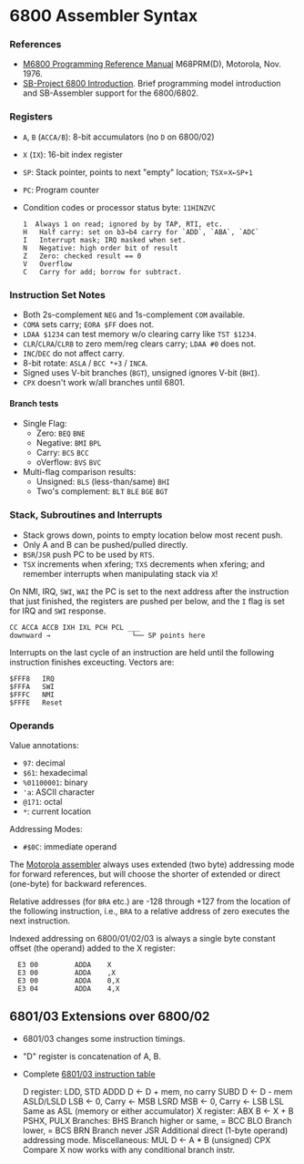 6800 Assembler Syntax
=====================

### References

- [M6800 Programming Reference Manual][6800ref] M68PRM(D), Motorola, Nov. 1976.
- [SB-Project 6800 Introduction][sb 6800intro]. Brief programming model
  introduction and SB-Assembler support for the 6800/6802.


### Registers

- `A`, `B` (`ACCA/B`): 8-bit accumulators (no `D` on 6800/02)
- `X` (`IX`): 16-bit index register
- `SP`: Stack pointer, points to next "empty" location; `TSX`=`X←SP+1`
- `PC`: Program counter
- Condition codes or processor status byte: `11HINZVC`

      1  Always 1 on read; ignored by by TAP, RTI, etc.
      H   Half carry: set on b3→b4 carry for `ADD`, `ABA`, `ADC`
      I   Interrupt mask; IRQ masked when set.
      N   Negative: high order bit of result
      Z   Zero: checked result == 0
      V   Overflow
      C   Carry for add; borrow for subtract.

### Instruction Set Notes

- Both 2s-complement `NEG` and 1s-complement `COM` available.
- `COMA` sets carry; `EORA $FF` does not.
- `LDAA $1234` can test memory w/o clearing carry like `TST $1234`.
- `CLR`/`CLRA`/`CLRB` to zero mem/reg clears carry; `LDAA #0` does not.
- `INC`/`DEC` do not affect carry.
- 8-bit rotate: `ASLA` / `BCC *+3` / `INCA`.
- Signed uses V-bit branches (`BGT`), unsigned ignores V-bit (`BHI`).
- `CPX` doesn't work w/all branches until 6801.

#### Branch tests

- Single Flag:
  - Zero: `BEQ` `BNE`
  - Negative: `BMI` `BPL`
  - Carry: `BCS` `BCC`
  - oVerflow: `BVS` `BVC`
- Multi-flag comparison results:
  - Unsigned: `BLS` (less-than/same) `BHI`
  - Two's complement: `BLT` `BLE` `BGE` `BGT`

### Stack, Subroutines and Interrupts

- Stack grows down, points to empty location below most recent push.
- Only A and B can be pushed/pulled directly.
- `BSR`/`JSR` push PC to be used by `RTS`.
- `TSX` increments when xfering; `TXS` decrements when xfering;
  and remember interrupts when manipulating stack via `X`!

On NMI, IRQ, `SWI`, `WAI` the PC is set to the next address after the
instruction that just finished, the registers are pushed per below, and the
`I` flag is set for IRQ and `SWI` response.

    CC ACCA ACCB IXH IXL PCH PCL ___
    downward →                    └── SP points here

Interrupts on the last cycle of an instruction are held until the following
instruction finishes exceucting. Vectors are:

    $FFF8   IRQ
    $FFFA   SWI
    $FFFC   NMI
    $FFFE   Reset

### Operands

Value annotations:
- `97`: decimal
- `$61`: hexadecimal
- `%01100001`: binary
- `'a`: ASCII character
- `@171`: octal
- `*`: current location

Addressing Modes:
- `#$0C`: immediate operand

The [Motorola assembler][masm] always uses extended (two byte)
addressing mode for forward references, but will choose the shorter of
extended or direct (one-byte) for backward references.

Relative addresses (for `BRA` etc.) are -128 through +127 from the
location of the following instruction, i.e., `BRA` to a relative
address of zero executes the next instruction.

Indexed addressing on 6800/01/02/03 is always a single byte constant
offset (the operand) added to the X register:

      E3 00         ADDA    X
      E3 00         ADDA    ,X
      E3 00         ADDA    0,X
      E3 04         ADDA    4,X


6801/03 Extensions over 6800/02
-----------------------------------

- 6801/03 changes some instruction timings.
- "D" register is concatenation of A, B.
- Complete [6801/03 instruction table][6801inst]

    D register:
      LDD, STD
      ADDD          D ← D + mem, no carry
      SUBD          D ← D - mem
      ASLD/LSLD     LSB ← 0, Carry ← MSB
      LSRD          MSB ← 0, Carry ← LSB
      LSL           Same as ASL (memory or either accumulator)
    X register:
      ABX           B ← X + B
      PSHX, PULX
    Branches:
      BHS       Branch higher or same, = BCC
      BLO       Branch lower, = BCS
      BRN       Branch never
      JSR       Additional direct (1-byte operand) addressing mode.
    Miscellaneous:
      MUL       D ← A * B (unsigned)
      CPX       Compare X now works with any conditional branch instr.


<!-------------------------------------------------------------------->
[6800ref]: https://archive.org/stream/bitsavers_motorola68rammingReferenceManualM68PRMDNov76_6944968#page/n0/mode/1up
[6801inst]: https://archive.org/stream/bitsavers_motorola68ReferenceManualMay84_19173732#page/n98/mode/1up
[masm]: https://archive.org/details/bitsavers_motorola68ReferenceManualMay84_19173732/page/n91
[sb 6800intro]: https://www.sbprojects.com/sbasm/6800.php
